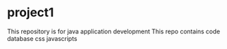 # project1
This repository is for java application development
This repo contains
code
database
css
javascripts
